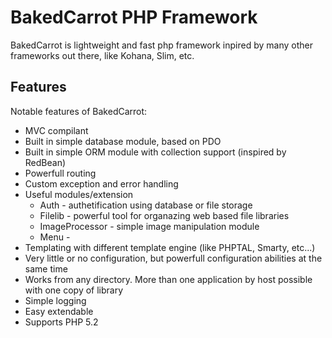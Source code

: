 # BakedCarrot PHP Framework

BakedCarrot is lightweight and fast php framework inpired by many other frameworks out there, like Kohana, Slim, etc.

## Features

Notable features of BakedCarrot:


* MVC compilant
* Built in simple database module, based on PDO
* Built in simple ORM module with collection support (inspired by RedBean)
* Powerfull routing
* Custom exception and error handling
* Useful modules/extension
	* Auth - authetification using database or file storage
	* Filelib - powerful tool for organazing web based file libraries
	* ImageProcessor - simple image manipulation module
	* Menu - 
* Templating with different template engine (like PHPTAL, Smarty, etc...)
* Very little or no configuration, but powerfull configuration abilities at the same time
* Works from any directory. More than one application by host possible with one copy of library
* Simple logging
* Easy extendable
* Supports PHP 5.2

